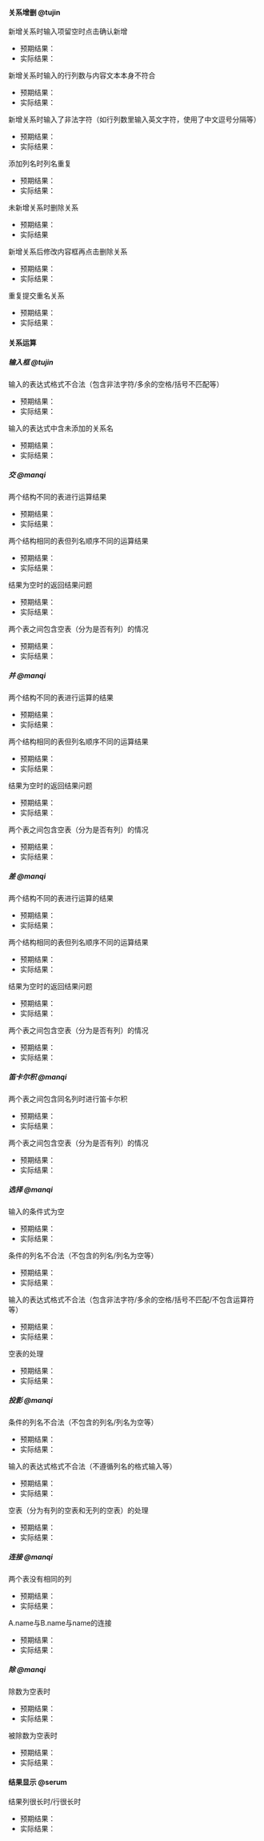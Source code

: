 #### 关系增删 @tujin

新增关系时输入项留空时点击确认新增

- 预期结果：
- 实际结果：

新增关系时输入的行列数与内容文本本身不符合

- 预期结果：
- 实际结果：

新增关系时输入了非法字符（如行列数里输入英文字符，使用了中文逗号分隔等）

- 预期结果：
- 实际结果：

添加列名时列名重复

- 预期结果：
- 实际结果：

未新增关系时删除关系

- 预期结果：
- 实际结果

新增关系后修改内容框再点击删除关系

- 预期结果：
- 实际结果：

重复提交重名关系

- 预期结果：
- 实际结果：



#### 关系运算

##### 输入框 @tujin

输入的表达式格式不合法（包含非法字符/多余的空格/括号不匹配等）

- 预期结果：
- 实际结果：

输入的表达式中含未添加的关系名

- 预期结果：
- 实际结果：

##### 交 @manqi

两个结构不同的表进行运算结果

- 预期结果：
- 实际结果：

两个结构相同的表但列名顺序不同的运算结果

- 预期结果：
- 实际结果：

结果为空时的返回结果问题

- 预期结果：
- 实际结果：

两个表之间包含空表（分为是否有列）的情况

- 预期结果：
- 实际结果：

##### 并 @manqi

两个结构不同的表进行运算的结果

- 预期结果：
- 实际结果：

两个结构相同的表但列名顺序不同的运算结果

- 预期结果：
- 实际结果：

结果为空时的返回结果问题

- 预期结果：
- 实际结果：

两个表之间包含空表（分为是否有列）的情况

- 预期结果：
- 实际结果：

##### 差 @manqi

两个结构不同的表进行运算的结果

- 预期结果：
- 实际结果：

两个结构相同的表但列名顺序不同的运算结果

- 预期结果：
- 实际结果：

结果为空时的返回结果问题

- 预期结果：
- 实际结果：

两个表之间包含空表（分为是否有列）的情况

- 预期结果：
- 实际结果：

##### 笛卡尔积 @manqi

两个表之间包含同名列时进行笛卡尔积

- 预期结果：
- 实际结果：

两个表之间包含空表（分为是否有列）的情况

- 预期结果：
- 实际结果：

##### 选择 @manqi

输入的条件式为空

- 预期结果：
- 实际结果：

条件的列名不合法（不包含的列名/列名为空等）

- 预期结果：
- 实际结果：

输入的表达式格式不合法（包含非法字符/多余的空格/括号不匹配/不包含运算符等）

- 预期结果：
- 实际结果：

空表的处理

- 预期结果：
- 实际结果：

##### 投影 @manqi

条件的列名不合法（不包含的列名/列名为空等）

- 预期结果：
- 实际结果：

输入的表达式格式不合法（不遵循列名的格式输入等）

- 预期结果：
- 实际结果：

空表（分为有列的空表和无列的空表）的处理

- 预期结果：
- 实际结果：

##### 连接 @manqi

两个表没有相同的列

- 预期结果：
- 实际结果：

A.name与B.name与name的连接

- 预期结果：
- 实际结果：

##### 除 @manqi

除数为空表时

- 预期结果：
- 实际结果：

被除数为空表时

- 预期结果：
- 实际结果：

#### 结果显示 @serum

结果列很长时/行很长时

- 预期结果：
- 实际结果：